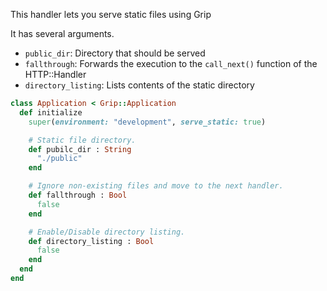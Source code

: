 This handler lets you serve static files using Grip

It has several arguments.
- `public_dir`: Directory that should be served
- `fallthrough`: Forwards the execution to the `call_next()` function of the HTTP::Handler
- `directory_listing`: Lists contents of the static directory
```ruby
class Application < Grip::Application
  def initialize
    super(environment: "development", serve_static: true)

    # Static file directory.
    def pubilc_dir : String
      "./public"
    end

    # Ignore non-existing files and move to the next handler.
    def fallthrough : Bool
      false
    end

    # Enable/Disable directory listing.
    def directory_listing : Bool
      false
    end
  end
end
```
